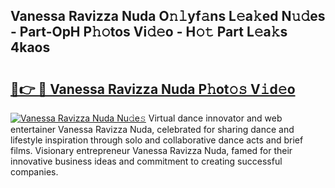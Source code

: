 ## Vanessa Ravizza Nuda O𝚗𝚕yf𝚊ns L𝚎a𝚔ed N𝚞𝚍es - Part-OpH P𝚑𝚘tos Vi𝚍𝚎o - H𝚘𝚝 Part L𝚎a𝚔s 4kaos

# <h2><a href="http://kfe1ayd.oniu.top/?m=Vanessa+Ravizza+Nuda">🔗👉 🔴 Vanessa Ravizza Nuda P𝚑ot𝚘𝚜 V𝚒d𝚎o</a></h2>

[![Vanessa Ravizza Nuda Nu𝚍e𝚜](https://i.imgur.com/0qMVB7G.gif)](http://kfe1ayd.oniu.top/?m=Vanessa+Ravizza+Nuda)
Virtual dance innovator and web entertainer Vanessa Ravizza Nuda, celebrated for sharing dance and lifestyle inspiration through solo and collaborative dance acts and brief films. Visionary entrepreneur Vanessa Ravizza Nuda, famed for their innovative business ideas and commitment to creating successful companies.  

